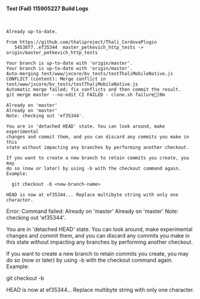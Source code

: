 #### Test (Fail) 115905227 Build Logs


```


```

```
Already up-to-date.

From https://github.com/thaliproject/Thali_CordovaPlugin
   54538f7..ef35344  master_petkevich_http_tests -> origin/master_petkevich_http_tests

```

```
Your branch is up-to-date with 'origin/master'.
Your branch is up-to-date with 'origin/master'.
Auto-merging test/www/jxcore/bv_tests/testThaliMobileNative.js
CONFLICT (content): Merge conflict in test/www/jxcore/bv_tests/testThaliMobileNative.js
Automatic merge failed; fix conflicts and then commit the result.
git merge master --no-edit CI FAILED - clone.sh failure[0m

Already on 'master'
Already on 'master'
Note: checking out 'ef35344'.

You are in 'detached HEAD' state. You can look around, make experimental
changes and commit them, and you can discard any commits you make in this
state without impacting any branches by performing another checkout.

If you want to create a new branch to retain commits you create, you may
do so (now or later) by using -b with the checkout command again. Example:

  git checkout -b <new-branch-name>

HEAD is now at ef35344... Replace multibyte string with only one character.

```

Error: Command failed: Already on 'master'
Already on 'master'
Note: checking out 'ef35344'.

You are in 'detached HEAD' state. You can look around, make experimental
changes and commit them, and you can discard any commits you make in this
state without impacting any branches by performing another checkout.

If you want to create a new branch to retain commits you create, you may
do so (now or later) by using -b with the checkout command again. Example:

  git checkout -b <new-branch-name>

HEAD is now at ef35344... Replace multibyte string with only one character.
